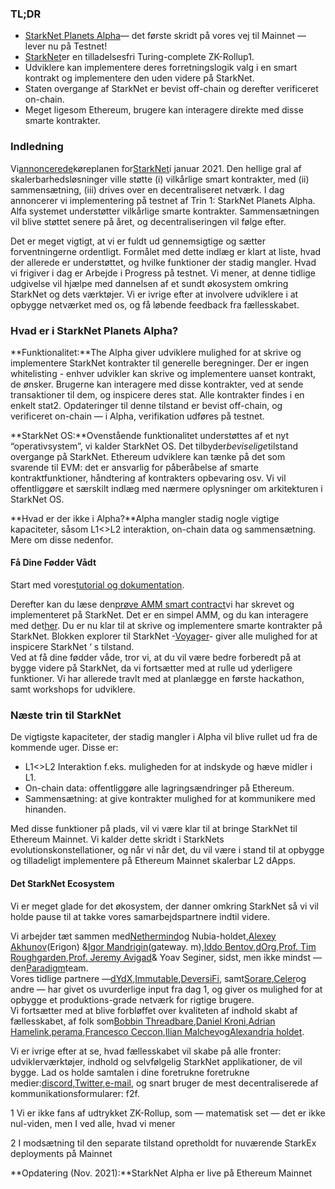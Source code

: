 ### **TL;DR**

* [StarkNet Planets Alpha](https://voyager.online/)— det første skridt på vores vej til Mainnet — lever nu på Testnet!
* [StarkNet](https://starkware.co/product/starknet/)er en tilladelsesfri Turing-complete ZK-Rollup1.
* Udviklere kan implementere deres forretningslogik valg i en smart kontrakt og implementere den uden videre på StarkNet.
* Staten overgange af StarkNet er bevist off-chain og derefter verificeret on-chain.
* Meget ligesom Ethereum, brugere kan interagere direkte med disse smarte kontrakter.

### **Indledning**

Vi[annoncerede](https://medium.com/starkware/on-the-road-to-starknet-a-permissionless-stark-powered-l2-zk-rollup-83be53640880)køreplanen for[StarkNet](https://starkware.co/product/starknet/)i januar 2021. Den hellige gral af skalerbarhedsløsninger ville støtte (i) vilkårlige smart kontrakter, med (ii) sammensætning, (iii) drives over en decentraliseret netværk. I dag annoncerer vi implementering på testnet af Trin 1: StarkNet Planets Alpha. Alfa systemet understøtter vilkårlige smarte kontrakter. Sammensætningen vil blive støttet senere på året, og decentraliseringen vil følge efter.

Det er meget vigtigt, at vi er fuldt ud gennemsigtige og sætter forventningerne ordentligt. Formålet med dette indlæg er klart at liste, hvad der allerede er understøttet, og hvilke funktioner der stadig mangler. Hvad vi frigiver i dag er Arbejde i Progress på testnet. Vi mener, at denne tidlige udgivelse vil hjælpe med dannelsen af et sundt økosystem omkring StarkNet og dets værktøjer. Vi er ivrige efter at involvere udviklere i at opbygge netværket med os, og få løbende feedback fra fællesskabet.

### **Hvad er i StarkNet Planets Alpha?**

**Funktionalitet:**The Alpha giver udviklere mulighed for at skrive og implementere StarkNet kontrakter til generelle beregninger. Der er ingen whitelisting - enhver udvikler kan skrive og implementere uanset kontrakt, de ønsker. Brugerne kan interagere med disse kontrakter, ved at sende transaktioner til dem, og inspicere deres stat. Alle kontrakter findes i en enkelt stat2. Opdateringer til denne tilstand er bevist off-chain, og verificeret on-chain — i Alpha, verifikation udføres på testnet.

**StarkNet OS:**Ovenstående funktionalitet understøttes af et nyt “operativsystem”, vi kalder StarkNet OS. Det tilbyder*beviselige*tilstand overgange på StarkNet. Ethereum udviklere kan tænke på det som svarende til EVM: det er ansvarlig for påberåbelse af smarte kontraktfunktioner, håndtering af kontrakters opbevaring osv. Vi vil offentliggøre et særskilt indlæg med nærmere oplysninger om arkitekturen i StarkNet OS.

**Hvad er der ikke i Alpha?**Alpha mangler stadig nogle vigtige kapaciteter, såsom L1<>L2 interaktion, on-chain data og sammensætning. Mere om disse nedenfor.

#### **Få Dine Fødder Vådt**

Start med vores[tutorial og dokumentation](https://www.cairo-lang.org/docs/hello_starknet/).

Derefter kan du læse den[prøve AMM smart contract](http://cairo-lang.org/docs/hello_starknet/amm.html)vi har skrevet og implementeret på StarkNet. Det er en simpel AMM, og du kan interagere med det[her](https://starkware-amm-demo.netlify.app/swap). Du er nu klar til at skrive og implementere smarte kontrakter på StarkNet. Blokken explorer til StarkNet -[Voyager](https://voyager.online/)- giver alle mulighed for at inspicere StarkNet ‘ s tilstand.\
Ved at få dine fødder våde, tror vi, at du vil være bedre forberedt på at bygge videre på StarkNet, da vi fortsætter med at rulle ud yderligere funktioner. Vi har allerede travlt med at planlægge en første hackathon, samt workshops for udviklere.

### **Næste trin til StarkNet**

De vigtigste kapaciteter, der stadig mangler i Alpha vil blive rullet ud fra de kommende uger. Disse er:

* L1<>L2 Interaktion f.eks. muligheden for at indskyde og hæve midler i L1.
* On-chain data: offentliggøre alle lagringsændringer på Ethereum.
* Sammensætning: at give kontrakter mulighed for at kommunikere med hinanden.

Med disse funktioner på plads, vil vi være klar til at bringe StarkNet til Ethereum Mainnet. Vi kalder dette skridt i StarkNets evolutionskonstellationer, og når vi når det, du vil være i stand til at opbygge og tilladeligt implementere på Ethereum Mainnet skalerbar L2 dApps.

#### **Det StarkNet Ecosystem**

Vi er meget glade for det økosystem, der danner omkring StarkNet så vi vil holde pause til at takke vores samarbejdspartnere indtil videre.

Vi arbejder tæt sammen med[Nethermind](https://twitter.com/nethermindeth)og Nubia-holdet,[Alexey Akhunov](https://twitter.com/realLedgerwatch)(Erigon) &[Igor Mandrigin](https://twitter.com/mandrigin)(gateway. m),[Iddo Bentov](https://www.cs.cornell.edu/~iddo/),[dOrg](https://twitter.com/dOrg_tech),[Prof. Tim Roughgarden](https://twitter.com/algo_class),[Prof. Jeremy Avigad](https://www.andrew.cmu.edu/user/avigad/)& Yoav Seginer, sidst, men ikke mindst — den[Paradigm](https://twitter.com/paradigm)team.\
Vores tidlige partnere —[dYdX](https://twitter.com/dydxprotocol),[Immutable](https://twitter.com/Immutable),[DeversiFi](https://twitter.com/deversifi), samt[Sorare](https://twitter.com/SorareHQ),[Celer](https://twitter.com/CelerNetwork)og andre — har givet os uvurderlige input fra dag 1, og giver os mulighed for at opbygge et produktions-grade netværk for rigtige brugere.\
Vi fortsætter med at blive forbløffet over kvaliteten af indhold skabt af fællesskabet, af folk som[Bobbin Threadbare](https://twitter.com/bobbinth),[Daniel Kroni](https://github.com/danielkroeni/cairo-playground/blob/main/anon-bank/README.md),[Adrian Hamelink](https://twitter.com/adr1anh),[perama](https://twitter.com/eth_worm),[Francesco Ceccon](https://twitter.com/ceccon_me),[Ilian Malchev](http://twitter.com/imalchev)og[Alexandria holdet](https://blockchainpartner.fr/).

Vi er ivrige efter at se, hvad fællesskabet vil skabe på alle fronter: udviklerværktøjer, indhold og selvfølgelig StarkNet applikationer, de vil bygge. Lad os holde samtalen i dine foretrukne foretrukne medier:[discord](https://discord.gg/uJ9HZTUk2Y),[Twitter](https://twitter.com/CairoLang),[e-mail](mailto:info@starkware.co), og snart bruger de mest decentraliserede af kommunikationsformularer: f2f.

1 Vi er ikke fans af udtrykket ZK-Rollup, som — matematisk set — det er ikke nul-viden, men I ved alle, hvad vi mener

2 I modsætning til den separate tilstand opretholdt for nuværende StarkEx deployments på Mainnet

**Opdatering (Nov. 2021):**StarkNet Alpha er live på Ethereum Mainnet